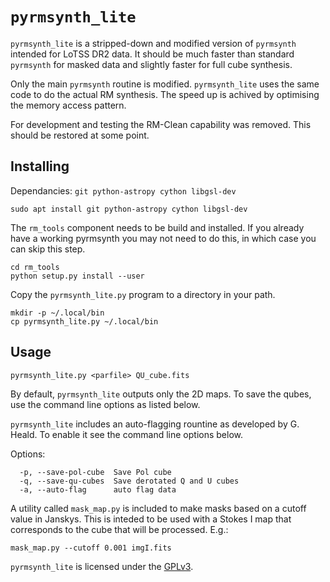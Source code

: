 # `pyrmsynth_lite`

`pyrmsynth_lite` is a stripped-down and modified version of `pyrmsynth`
intended for LoTSS DR2 data.
It should be much faster than standard `pyrmsynth`
for masked data and slightly faster for full cube synthesis.

Only the main `pyrmsynth` routine is modified. `pyrmsynth_lite` uses
the same code to do the actual RM synthesis. The speed up is achived
by optimising the memory access pattern.

For development and testing the RM-Clean capability was removed. This
should be restored at some point.

## Installing

Dependancies: `git python-astropy cython libgsl-dev`
```
sudo apt install git python-astropy cython libgsl-dev
```

The `rm_tools` component needs to be build and installed. If you
already have a working pyrmsynth you may not need to do this,
in which case you can skip this step.
```
cd rm_tools
python setup.py install --user
```

Copy the `pyrmsynth_lite.py` program to a directory in your path.
```
mkdir -p ~/.local/bin
cp pyrmsynth_lite.py ~/.local/bin
```


## Usage
```
pyrmsynth_lite.py <parfile> QU_cube.fits
```

By default, `pyrmsynth_lite` outputs only the 2D maps. To save the qubes,
use the command line options as listed below.

`pyrmsynth_lite` includes an auto-flagging rountine as developed by G. Heald.
To enable it see the command line options below.


Options:
```
  -p, --save-pol-cube  Save Pol cube
  -q, --save-qu-cubes  Save derotated Q and U cubes
  -a, --auto-flag      auto flag data
```

A utility called `mask_map.py` is included to make masks based on a cutoff
value in Janskys. This is inteded to be used with a Stokes I map that corresponds
to the cube that will be processed. E.g.:
```
mask_map.py --cutoff 0.001 imgI.fits
```

`pyrmsynth_lite` is licensed under the [GPLv3](http://www.gnu.org/licenses/gpl.html).
